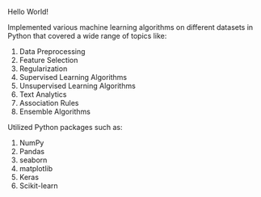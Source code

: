 Hello World! 

Implemented various machine learning algorithms on different datasets in Python that covered a wide range of topics like:
1) Data Preprocessing
2) Feature Selection
3) Regularization 
4) Supervised Learning Algorithms
5) Unsupervised Learning Algorithms 
6) Text Analytics
7) Association Rules
8) Ensemble Algorithms

Utilized Python packages such as:
1) NumPy
2) Pandas
3) seaborn
4) matplotlib
5) Keras
6) Scikit-learn
